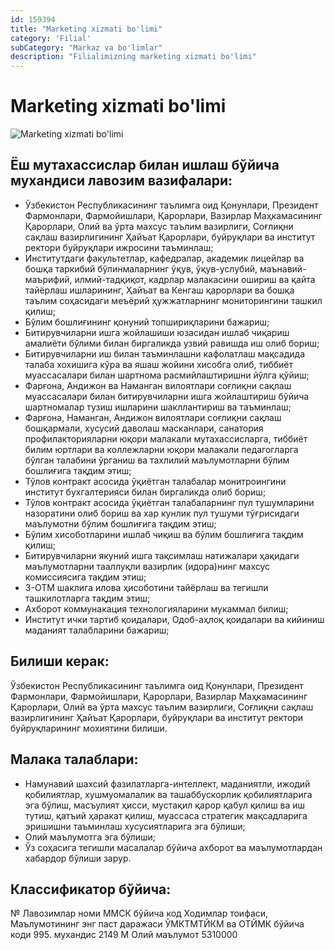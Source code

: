 ```yaml
---
id: 159394
title: "Marketing xizmati bo'limi"
category: 'Filial'
subCategory: "Markaz va bo'limlar"
description: "Filialimizning marketing xizmati bo'limi"
---
```


# Marketing xizmati bo'limi

![Marketing xizmati bo'limi](/page/159394/photo_2021-02-01_13-33-24.jpg)

## Ёш мутахассислар билан ишлаш бўйича мухандиси лавозим вазифалари:

- Ўзбекистон Республикасининг таълимга оид Қонунлари, Президент Фармонлари, Фармойишлари, Қарорлари, Вазирлар Маҳкамасининг Қарорлари, Олий ва ўрта махсус таълим вазирлиги, Соғлиқни сақлаш вазирлигининг Ҳайъат Қарорлари, буйруқлари ва институт ректори буйруқлари ижросини таъминлаш;
- Институтдаги факультетлар, кафедралар, академик лицейлар ва бошқа таркибий бўлинмаларнинг ўқув, ўқув-услубий, маънавий-маърифий, илмий-тадқиқот, кадрлар малакасини ошириш ва қайта тайёрлаш ишларининг, Ҳайъат ва Кенгаш қарорлари ва бошқа таълим соҳасидаги меъёрий ҳужжатларнинг мониторингини ташкил қилиш;
- Бўлим бошлиғининг қонуний топшириқларини бажариш;
- Битирувчиларни ишга жойлашиши юзасидан ишлаб чиқариш амалиёти бўлими билан биргаликда узвий равишда иш олиб бориш;
- Битирувчиларни иш билан таъминлашни кафолатлаш мақсадида талаба хохишига кўра ва яшаш жойини хисобга олиб, тиббиёт муассасалари билан шартнома расмийлаштиришни йўлга қўйиш;
- Фарғона, Андижон ва Наманган вилоятлари соғлиқни сақлаш муассасалари билан битирувчиларни ишга жойлаштириш бўйича шартномалар тузиш ишларини шакллантириш ва таъминлаш;
- Фарғона, Наманган, Андижон вилоятлари соғлиқни сақлаш бошқармали, хусусий даволаш масканлари, санатория профилакторияларни юқори малакали мутахассисларга, тиббиёт билим юртлари ва коллежларни юқори малакали педагогларга бўлган талабини ўрганиш ва тахлилий маълумотларни бўлим бошлиғига тақдим этиш;
- Тўлов контракт асосида ўқиётган талабалар монитроингини институт бухгалтерияси билан биргаликда олиб бориш;
- Тўлов контракт асосида ўқиётган талабаларнинг пул тушумларини назоратини олиб бориш ва хар кунлик пул тушуми тўғрисидаги маълумотни бўлим бошлиғига тақдим этиш;
- Бўлим хисоботларини ишлаб чиқиш ва бўлим бошлиғига тақдим қилиш;
- Битирувчиларни якуний ишга тақсимлаш натижалари ҳақидаги маълумотларни тааллуқли вазирлик (идора)нинг махсус комиссиясига тақдим этиш;
- 3-ОТМ шаклига илова ҳисоботини тайёрлаш ва тегишли ташкилотларга тақдим этиш;
- Ахборот коммунакация технологияларини мукаммал билиш;
- Институт ички тартиб қоидалари, Одоб-аҳлоқ қоидалари ва кийиниш маданият талабларини бажариш;

## Билиши керак:

Ўзбекистон Республикасининг таълимга оид Қонунлари, Президент Фармонлари, Фармойишлари, Қарорлари, Вазирлар Маҳкамасининг Қарорлари, Олий ва ўрта махсус таълим вазирлиги, Соғлиқни сақлаш вазирлигининг Ҳайъат Қарорлари, буйруқлари ва институт ректори буйруқларининг мохиятини билиши.

## Малака талаблари:

- Намунавий шахсий фазилатларга-интеллект, маданиятли, ижодий қобилиятлар, хушмуомалалик ва ташаббускорлик қобилиятларига эга бўлиш, масъулият ҳисси, мустақил қарор қабул қилиш ва иш тутиш, қатъий ҳаракат қилиш, муассаса стратегик мақсадларига эришишни таъминлаш хусусиятларига эга бўлиши; 
- Олий маълумотга эга бўлиши;
- Ўз соҳасига тегишли масалалар бўйича ахборот ва маълумотлардан хабардор бўлиши зарур.

## Классификатор бўйича:

№ Лавозимлар номи ММСК бўйича код
Ходимлар тоифаси, Маълумотининг энг паст даражаси ЎМКТМТЙКМ ва ОТЙМК бўйича коди
995. мухандис 2149 М Олий маълумот 5310000
